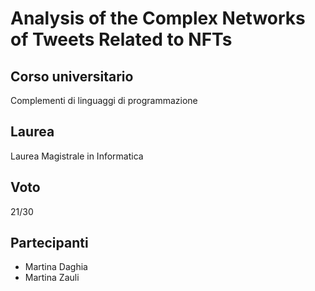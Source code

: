 # Analysis of the Complex Networks of Tweets Related to NFTs

## Corso universitario
Complementi di linguaggi di programmazione

## Laurea
Laurea Magistrale in Informatica

## Voto
21/30

## Partecipanti
- Martina Daghia
- Martina Zauli
